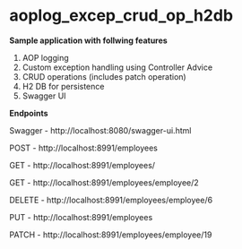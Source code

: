 # aoplog_excep_crud_op_h2db
**Sample application with follwing features**
1. AOP logging
2. Custom exception handling using Controller Advice
3. CRUD operations (includes patch operation)
4. H2 DB for persistence
5. Swagger UI

**Endpoints**

Swagger - http://localhost:8080/swagger-ui.html

POST - http://localhost:8991/employees

GET - http://localhost:8991/employees/

GET - http://localhost:8991/employees/employee/2

DELETE - http://localhost:8991/employees/employee/6

PUT - http://localhost:8991/employees

PATCH - http://localhost:8991/employees/employee/19

